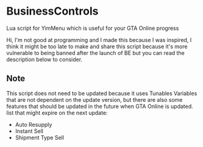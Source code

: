 # BusinessControls
Lua script for YimMenu which is useful for your GTA Online progress

Hi, I'm not good at programming and I made this because I was inspired, I think it might be too late to make and share this script because it's more vulnerable to being banned after the launch of BE but you can read the description below to consider.

## Note
This script does not need to be updated because it uses Tunables Variables that are not dependent on the update version, but there are also some features that should be updated in the future when GTA Online is updated. list that might expire on the next update:

- Auto Resupply
- Instant Sell
- Shipment Type Sell
